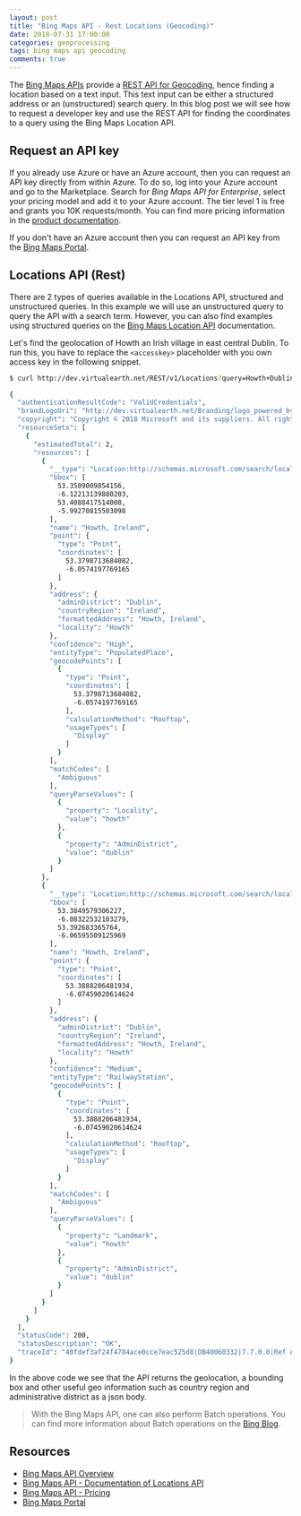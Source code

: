 ```yaml
---
layout: post
title: "Bing Maps API - Rest Locations (Geocoding)"
date: 2018-07-31 17:00:00
categories: geoprocessing
tags: bing maps api geocoding
comments: true
---
```


The [Bing Maps APIs][bing-maps-apis] provide a [REST API for Geocoding][bing-maps-api-locations], hence finding a location based on a text input. This text input can be either a structured address or an (unstructured) search query. In this blog post we will see how to request a developer key and use the REST API for finding the coordinates to a query using the Bing Maps Location API.

## Request an API key

If you already use Azure or have an Azure account, then you can request an API key directly from within Azure. To do so, log into your Azure account and go to the Marketplace. Search for *Bing Maps API for Enterprise*, select your pricing model and add it to your Azure account. The tier level 1 is free and grants you 10K requests/month. You can find more pricing information in the [product documentation][bing-maps-api-pricing].

If you don't have an Azure account then you can request an API key from the [Bing Maps Portal][bing-maps-portal].

## Locations API (Rest)

There are 2 types of queries available in the Locations API, structured and unstructured queries. In this example we will use an unstructured query to query the API with a search term. However, you can also find examples using structured queries on the [Bing Maps Location API][bing-maps-api-locations] documentation.

Let's find the geolocation of Howth an Irish village in east central Dublin. To run this, you have to replace the `<accesskey>` placeholder with you own access key in the following snippet.

```sh
$ curl http://dev.virtualearth.net/REST/v1/Locations?query=Howth+Dublin&include=queryParse&key=<accesskey>&output=json

{
  "authenticationResultCode": "ValidCredentials",
  "brandLogoUri": "http://dev.virtualearth.net/Branding/logo_powered_by.png",
  "copyright": "Copyright © 2018 Microsoft and its suppliers. All rights reserved. This API cannot be accessed and the content and any results may not be used, reproduced or transmitted in any manner without express written permission from Microsoft Corporation.",
  "resourceSets": [
    {
      "estimatedTotal": 2,
      "resources": [
        {
          "__type": "Location:http://schemas.microsoft.com/search/local/ws/rest/v1",
          "bbox": [
            53.3509009854156,
            -6.12213139880203,
            53.4088417514008,
            -5.99270815503098
          ],
          "name": "Howth, Ireland",
          "point": {
            "type": "Point",
            "coordinates": [
              53.3798713684082,
              -6.0574197769165
            ]
          },
          "address": {
            "adminDistrict": "Dublin",
            "countryRegion": "Ireland",
            "formattedAddress": "Howth, Ireland",
            "locality": "Howth"
          },
          "confidence": "High",
          "entityType": "PopulatedPlace",
          "geocodePoints": [
            {
              "type": "Point",
              "coordinates": [
                53.3798713684082,
                -6.0574197769165
              ],
              "calculationMethod": "Rooftop",
              "usageTypes": [
                "Display"
              ]
            }
          ],
          "matchCodes": [
            "Ambiguous"
          ],
          "queryParseValues": [
            {
              "property": "Locality",
              "value": "howth"
            },
            {
              "property": "AdminDistrict",
              "value": "dublin"
            }
          ]
        },
        {
          "__type": "Location:http://schemas.microsoft.com/search/local/ws/rest/v1",
          "bbox": [
            53.3849579306227,
            -6.08322532103279,
            53.392683365764,
            -6.06595509125969
          ],
          "name": "Howth, Ireland",
          "point": {
            "type": "Point",
            "coordinates": [
              53.3888206481934,
              -6.07459020614624
            ]
          },
          "address": {
            "adminDistrict": "Dublin",
            "countryRegion": "Ireland",
            "formattedAddress": "Howth, Ireland",
            "locality": "Howth"
          },
          "confidence": "Medium",
          "entityType": "RailwayStation",
          "geocodePoints": [
            {
              "type": "Point",
              "coordinates": [
                53.3888206481934,
                -6.07459020614624
              ],
              "calculationMethod": "Rooftop",
              "usageTypes": [
                "Display"
              ]
            }
          ],
          "matchCodes": [
            "Ambiguous"
          ],
          "queryParseValues": [
            {
              "property": "Landmark",
              "value": "howth"
            },
            {
              "property": "AdminDistrict",
              "value": "dublin"
            }
          ]
        }
      ]
    }
  ],
  "statusCode": 200,
  "statusDescription": "OK",
  "traceId": "40fdef3af24f4784ace0cce7eac525d8|DB40060332|7.7.0.0|Ref A: 4E51EFC390E74430B0E957794757DF59 Ref B: DB3EDGE1021 Ref C: 2018-07-31T13:59:46Z"
}
```

In the above code we see that the API returns the geolocation, a bounding box and other useful geo information such as country region and administrative district as a json body.

> With the Bing Maps API, one can also perform Batch operations. You can find more information about Batch operations on the [Bing Blog](https://blogs.bing.com/maps/2010/08/31/batch-geocoding-and-batch-reverse-geocoding-with-bing-maps/).

## Resources

* [Bing Maps API Overview][bing-maps-apis]
* [Bing Maps API - Documentation of Locations API][bing-maps-api-locations]
* [Bing Maps API - Pricing][bing-maps-api-pricing]
* [Bing Maps Portal][bing-maps-portal]

[bing-maps-apis]: https://www.microsoft.com/en-us/maps/choose-your-bing-maps-api
[bing-maps-api-locations]: https://msdn.microsoft.com/en-us/library/ff701711.aspx
[bing-maps-api-pricing]: https://azuremarketplace.microsoft.com/en-us/marketplace/apps/bingmaps.mapapis?tab=PlansAndPrice
[bing-maps-portal]: https://www.bingmapsportal.com/